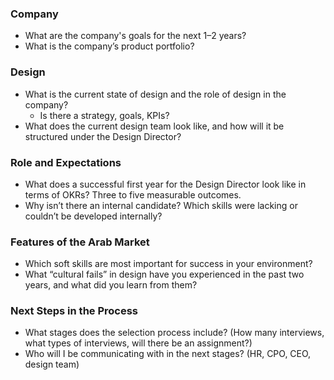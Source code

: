 ### Company
- What are the company's goals for the next 1–2 years?
- What is the company’s product portfolio?

### Design
- What is the current state of design and the role of design in the company?
    - Is there a strategy, goals, KPIs?
- What does the current design team look like, and how will it be structured under the Design Director?

### Role and Expectations
- What does a successful first year for the Design Director look like in terms of OKRs? Three to five measurable outcomes.
- Why isn’t there an internal candidate? Which skills were lacking or couldn’t be developed internally?

### Features of the Arab Market
- Which soft skills are most important for success in your environment?
- What “cultural fails” in design have you experienced in the past two years, and what did you learn from them?

### Next Steps in the Process

- What stages does the selection process include? (How many interviews, what types of interviews, will there be an assignment?)
- Who will I be communicating with in the next stages? (HR, CPO, CEO, design team)